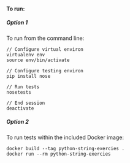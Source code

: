 #### To run:

##### Option 1

To run from the command line:

```
// Configure virtual environ
virtualenv env
source env/bin/activate

// Configure testing environ
pip install nose

// Run tests
nosetests

// End session
deactivate
```

##### Option 2

To run tests within the included Docker image:

```
docker build --tag python-string-exercies .
docker run --rm python-string-exercies
```
